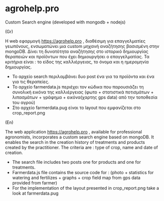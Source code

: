 # agrohelp.pro
Custom Search engine (developed with mongodb + nodejs)



(Gr)

Η web εφαρμογή https://agrohelp.pro , διαθέσιμη για επαγγελματίες γεωπόνους,  ενσωματώνει μια custom μηχανή αναζήτησης βασισμένη στην mongoDB.
Δίνει τη δυνατότητα αναζήτησης στο ιστορικό δημιουργίας θεραπειών και προϊόντων που έχει δημιουργήσει ο επαγγελματίας.
Τα κριτήρια είναι : το είδος της καλλιέργειας, το όνομα και η ημερομηνία δημιουργίας.

* Το αρχείο search περιλαμβάνει δυο post ένα για τα προϊόντα και ένα για τις θεραπείες.
* Το αρχείο farmerdata.js περιέχει τον κώδικα που παρουσιάζει τη συνολική εικόνα της καλλιέργειας (φωτο + στατιστικά ποτισμάτων + λιπασμάτων + γράφημα + εικόνα(χαρτης gps data) από την τοποθεσία του αγρού)
* Στο αρχείο farmerdata.pug είναι το layout που εμφανίζεται στο crop_report.png 

(En)

The web application https://agrohelp.pro , available for professional agronomists, incorporates a custom search engine based on mongoDB.
It enables the search in the creation history of treatments and products created by the practitioner.
The criteria are : type of crop, name and date of creation.

* The search file includes two posts one for products and one for treatments.
* Farmerdata.js file contains the source code for : (photo + statistics for watering and fertilizes + graphs + crop field map from gps data provided from farmer)
* For the implementation of the layout presented in crop_report.png take a look at farmerdata.pug
